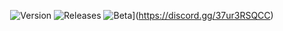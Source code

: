 <div align="center">

![Version](https://img.shields.io/badge/Version-v1.0.1-blue)
![Releases](https://img.shields.io/badge/Release-Stable-brightgreen)
![Beta](https://img.shields.io/badge/Beta-FFA500)](https://discord.gg/37ur3RSQCC)

</div>
